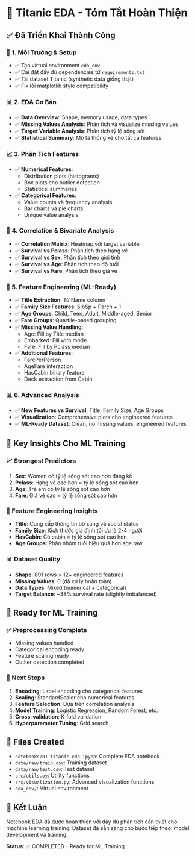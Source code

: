 # 🚢 Titanic EDA - Tóm Tắt Hoàn Thiện

## ✅ Đã Triển Khai Thành Công

### 🔧 1. Môi Trường & Setup
- ✅ Tạo virtual environment `eda_env`
- ✅ Cài đặt đầy đủ dependencies từ `requirements.txt`
- ✅ Tải dataset Titanic (synthetic data giống thật)
- ✅ Fix lỗi matplotlib style compatibility

### 📊 2. EDA Cơ Bản
- ✅ **Data Overview**: Shape, memory usage, data types
- ✅ **Missing Values Analysis**: Phân tích và visualize missing values
- ✅ **Target Variable Analysis**: Phân tích tỷ lệ sống sót
- ✅ **Statistical Summary**: Mô tả thống kê cho tất cả features

### 📈 3. Phân Tích Features
- ✅ **Numerical Features**: 
  - Distribution plots (histograms)
  - Box plots cho outlier detection
  - Statistical summaries
- ✅ **Categorical Features**:
  - Value counts và frequency analysis
  - Bar charts và pie charts
  - Unique value analysis

### 🔗 4. Correlation & Bivariate Analysis
- ✅ **Correlation Matrix**: Heatmap với target variable
- ✅ **Survival vs Pclass**: Phân tích theo hạng vé
- ✅ **Survival vs Sex**: Phân tích theo giới tính
- ✅ **Survival vs Age**: Phân tích theo độ tuổi
- ✅ **Survival vs Fare**: Phân tích theo giá vé

### 🔧 5. Feature Engineering (ML-Ready)
- ✅ **Title Extraction**: Từ Name column
- ✅ **Family Size Features**: SibSp + Parch + 1
- ✅ **Age Groups**: Child, Teen, Adult, Middle-aged, Senior
- ✅ **Fare Groups**: Quartile-based grouping
- ✅ **Missing Value Handling**: 
  - Age: Fill by Title median
  - Embarked: Fill with mode
  - Fare: Fill by Pclass median
- ✅ **Additional Features**:
  - FarePerPerson
  - AgeFare interaction
  - HasCabin binary feature
  - Deck extraction from Cabin

### 📊 6. Advanced Analysis
- ✅ **New Features vs Survival**: Title, Family Size, Age Groups
- ✅ **Visualization**: Comprehensive plots cho engineered features
- ✅ **ML-Ready Dataset**: Clean, no missing values, engineered features

## 🎯 Key Insights Cho ML Training

### 📈 Strongest Predictors
1. **Sex**: Women có tỷ lệ sống sót cao hơn đáng kể
2. **Pclass**: Hạng vé cao hơn = tỷ lệ sống sót cao hơn
3. **Age**: Trẻ em có tỷ lệ sống sót cao hơn
4. **Fare**: Giá vé cao = tỷ lệ sống sót cao hơn

### 🔧 Feature Engineering Insights
- **Title**: Cung cấp thông tin bổ sung về social status
- **Family Size**: Kích thước gia đình tối ưu là 2-4 người
- **HasCabin**: Có cabin = tỷ lệ sống sót cao hơn
- **Age Groups**: Phân nhóm tuổi hiệu quả hơn age raw

### 📊 Dataset Quality
- **Shape**: 891 rows × 12+ engineered features
- **Missing Values**: 0 (đã xử lý hoàn toàn)
- **Data Types**: Mixed (numerical + categorical)
- **Target Balance**: ~38% survival rate (slightly imbalanced)

## 🚀 Ready for ML Training

### ✅ Preprocessing Complete
- Missing values handled
- Categorical encoding ready
- Feature scaling ready
- Outlier detection completed

### 🎯 Next Steps
1. **Encoding**: Label encoding cho categorical features
2. **Scaling**: StandardScaler cho numerical features
3. **Feature Selection**: Dựa trên correlation analysis
4. **Model Training**: Logistic Regression, Random Forest, etc.
5. **Cross-validation**: K-fold validation
6. **Hyperparameter Tuning**: Grid search

## 📁 Files Created
- `notebooks/01-titanic-eda.ipynb`: Complete EDA notebook
- `data/raw/train.csv`: Training dataset
- `data/raw/test.csv`: Test dataset
- `src/utils.py`: Utility functions
- `src/visualization.py`: Advanced visualization functions
- `eda_env/`: Virtual environment

## 🎉 Kết Luận
Notebook EDA đã được hoàn thiện với đầy đủ phân tích cần thiết cho machine learning training. Dataset đã sẵn sàng cho bước tiếp theo: model development và training.

**Status**: ✅ COMPLETED - Ready for ML Training
